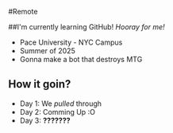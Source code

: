 #Remote

##I'm currently learning GitHub!
*Hooray for me!*

* Pace University - NYC Campus
* Summer of 2025
* Gonna make a bot that destroys MTG

## How it goin?
- Day 1: We *pulled* through
- Day 2: Comming Up :O
- Day 3: **???????**